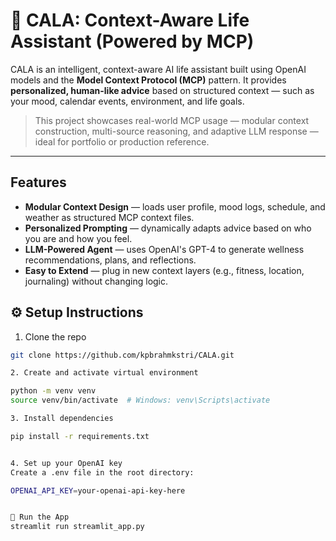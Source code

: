 # 🤖 CALA: Context-Aware Life Assistant (Powered by MCP)

CALA is an intelligent, context-aware AI life assistant built using OpenAI models and the **Model Context Protocol (MCP)** pattern. It provides **personalized, human-like advice** based on structured context — such as your mood, calendar events, environment, and life goals.

>  This project showcases real-world MCP usage — modular context construction, multi-source reasoning, and adaptive LLM response — ideal for portfolio or production reference.

---

##  Features

-  **Modular Context Design** — loads user profile, mood logs, schedule, and weather as structured MCP context files.
-  **Personalized Prompting** — dynamically adapts advice based on who you are and how you feel.
-  **LLM-Powered Agent** — uses OpenAI's GPT-4 to generate wellness recommendations, plans, and reflections.
-  **Easy to Extend** — plug in new context layers (e.g., fitness, location, journaling) without changing logic.


## ⚙️ Setup Instructions

1. Clone the repo

```bash
git clone https://github.com/kpbrahmkstri/CALA.git

2. Create and activate virtual environment

python -m venv venv
source venv/bin/activate  # Windows: venv\Scripts\activate

3. Install dependencies

pip install -r requirements.txt


4. Set up your OpenAI key
Create a .env file in the root directory:

OPENAI_API_KEY=your-openai-api-key-here


🧪 Run the App
streamlit run streamlit_app.py


